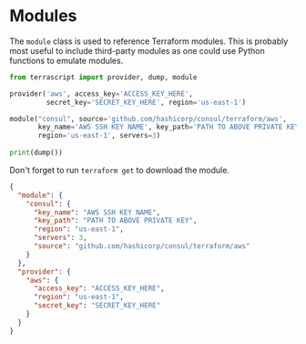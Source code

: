 # Modules

The ``module`` class is used to reference Terraform modules. This is probably most useful to include
third-party modules as one could use Python functions to emulate modules.

```python
from terrascript import provider, dump, module

provider('aws', access_key='ACCESS_KEY_HERE', 
         secret_key='SECRET_KEY_HERE', region='us-east-1')

module("consul", source='github.com/hashicorp/consul/terraform/aws',
       key_name='AWS SSH KEY NAME', key_path='PATH TO ABOVE PRIVATE KEY',
       region='us-east-1', servers=3)
       
print(dump())
```

Don't forget to run `terraform get` to download the module.

```json
{
  "module": {
    "consul": {
      "key_name": "AWS SSH KEY NAME",
      "key_path": "PATH TO ABOVE PRIVATE KEY",
      "region": "us-east-1",
      "servers": 3,
      "source": "github.com/hashicorp/consul/terraform/aws"
    }
  },
  "provider": {
    "aws": {
      "access_key": "ACCESS_KEY_HERE",
      "region": "us-east-1",
      "secret_key": "SECRET_KEY_HERE"
    }
  }
}
```